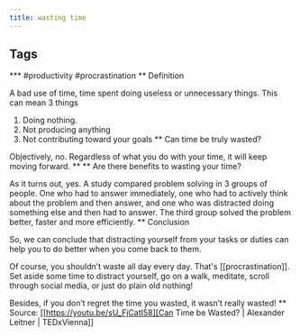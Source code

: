 ```yaml
---
title: wasting time
---
```


## Tags
*** #productivity #procrastination
** Definition

A bad use of time, time spent doing useless or unnecessary things. This can mean 3 things

1. Doing nothing.
2. Not producing anything
3. Not contributing toward your goals
** Can time be truly wasted?

Objectively, no. Regardless of what you do with your time, it will keep moving forward.
**
** Are there benefits to wasting your time?

As it turns out, yes. A study compared problem solving in 3 groups of people. One who had to answer immediately, one who had to actively think about the problem and then answer, and one who was distracted doing something else and then had to answer. The third group solved the problem better, faster and more efficiently.
** Conclusion

So, we can conclude that distracting yourself from your tasks or duties can help you to do better when you come back to them.

Of course, you shouldn’t waste all day every day. That's [[procrastination]]. Set aside some time to distract yourself, go on a walk, meditate, scroll through social media, or just do plain old nothing!

Besides, if you don’t regret the time you wasted, it wasn’t really wasted!
** Source: [[https://youtu.be/sU_FjCatI58][Can Time be Wasted? | Alexander Leitner | TEDxVienna]]
